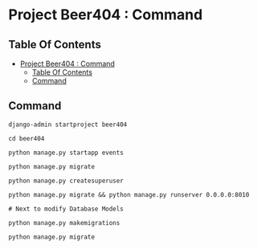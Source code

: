# Project Beer404 : Command

## Table Of Contents

- [Project Beer404 : Command](#project-beer404--command)
  - [Table Of Contents](#table-of-contents)
  - [Command](#command)

## Command

    django-admin startproject beer404

    cd beer404

    python manage.py startapp events

    python manage.py migrate

    python manage.py createsuperuser

    python manage.py migrate && python manage.py runserver 0.0.0.0:8010

    # Next to modify Database Models

    python manage.py makemigrations
    
    python manage.py migrate
